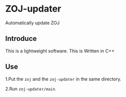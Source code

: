 # ZOJ-updater
Automatically update ZOJ
## Introduce
This is a lightweight software.
This is Written in C++
## Use
  1.Put the ```zoj``` and the ```zoj-updater``` in the same directory.
  
  2.Run ```zoj-updater/main```. 
